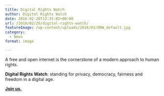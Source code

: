 ```yaml
---
title: Digital Rights Watch
author: Digital Rights Watch
date: 2016-02-26T12:31:02+00:00
url: /2016/02/26/digital-rights-watch/
featureImage: /wp-content/uploads/2016/03/DRW_default.jpg
category:
  - News
format: image

---
```

A free and open internet is the cornerstone of a modern approach to human rights.

**Digital Rights Watch**: standing for privacy, democracy, fairness and freedom in a digital age.

**[Join us.][1]**

 [1]: http://digitalrightswatch.org.au/the-way-we-use-the-internet-is-under-threat/
